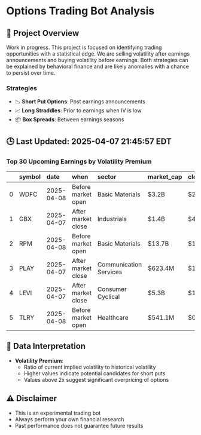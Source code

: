# Options Trading Bot Analysis

## 🚀 Project Overview
Work in progress. This project is focused on identifying trading opportunities with a statistical edge.
We are selling volatility after earnings announcements and buying volatility before earnings.
Both strategies can be explained by behavioral finance and are likely anomalies with a chance to persist over time.

### Strategies
- 📉 **Short Put Options**: Post earnings announcements
- 📈 **Long Straddles**: Prior to earnings when IV is low
- 📦 **Box Spreads**: Between earnings seasons

## 🕒 Last Updated: 2025-04-07 21:45:57 EDT

### Top 30 Upcoming Earnings by Volatility Premium

|    | symbol   | date       | when               | sector                 | market_cap   | close   | hv_current   | iv_current   | vol_premium   |
|---:|:---------|:-----------|:-------------------|:-----------------------|:-------------|:--------|:-------------|:-------------|:--------------|
|  0 | WDFC     | 2025-04-08 | Before market open | Basic Materials        | $3.2B        | $245.09 | 25.97%       | 50.68%       | 1.95x         |
|  1 | GBX      | 2025-04-07 | After market close | Industrials            | $1.4B        | $45.61  | 39.06%       | 75.80%       | 1.94x         |
|  2 | RPM      | 2025-04-08 | Before market open | Basic Materials        | $13.7B       | $108.23 | 26.30%       | 47.93%       | 1.82x         |
|  3 | PLAY     | 2025-04-07 | After market close | Communication Services | $623.4M      | $16.84  | 79.04%       | 116.73%      | 1.48x         |
|  4 | LEVI     | 2025-04-07 | After market close | Consumer Cyclical      | $5.3B        | $13.89  | nan%         | nan%         | nanx          |
|  5 | TLRY     | 2025-04-08 | Before market open | Healthcare             | $541.1M      | $0.59   | nan%         | nan%         | nanx          |

## 📝 Data Interpretation

- **Volatility Premium**: 
  - Ratio of current implied volatility to historical volatility
  - Higher values indicate potential candidates for short puts
  - Values above 2x suggest significant overpricing of options

## ⚠️ Disclaimer
- This is an experimental trading bot
- Always perform your own financial research
- Past performance does not guarantee future results
